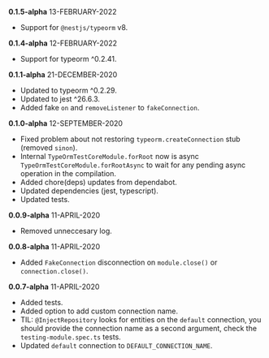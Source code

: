 __0.1.5-alpha__ 13-FEBRUARY-2022
- Support for `@nestjs/typeorm` v8.

__0.1.4-alpha__ 12-FEBRUARY-2022
- Support for typeorm ^0.2.41.

__0.1.1-alpha__ 21-DECEMBER-2020
- Updated to typeorm ^0.2.29.
- Updated to jest ^26.6.3.
- Added fake `on` and `removeListener` to `fakeConnection`.

__0.1.0-alpha__ 12-SEPTEMBER-2020
- Fixed problem about not restoring `typeorm.createConnection` stub (removed `sinon`).
- Internal `TypeOrmTestCoreModule.forRoot` now is async `TypeOrmTestCoreModule.forRootAsync` to wait for any pending async operation in the compilation.
- Added chore(deps) updates from dependabot.
- Updated dependencies (jest, typescript).
- Updated tests.

__0.0.9-alpha__ 11-APRIL-2020
- Removed unneccesary log.
  
__0.0.8-alpha__ 11-APRIL-2020
- Added `FakeConnection` disconnection on `module.close()` or `connection.close()`.

__0.0.7-alpha__ 11-APRIL-2020
- Added tests.
- Added option to add custom connection name.
- TIL: `@InjectRepository` looks for entities on the `default` connection, you should provide the connection name as a second argument, check the `testing-module.spec.ts` tests.
- Updated `default` connection to `DEFAULT_CONNECTION_NAME`.
